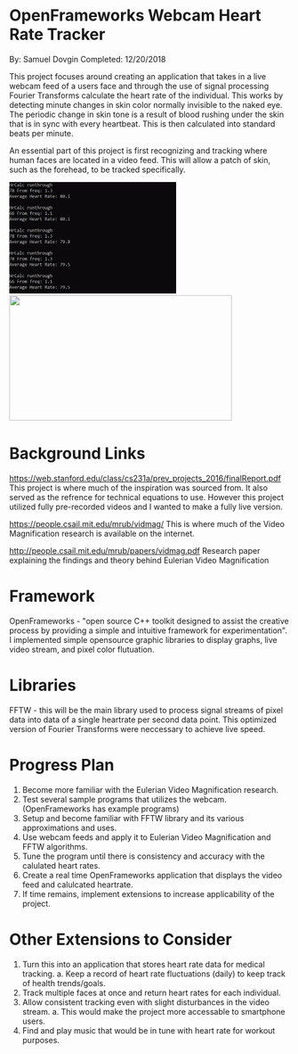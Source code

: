 # OpenFrameworks Webcam Heart Rate Tracker 
By: Samuel Dovgin
Completed: 12/20/2018

This project focuses around creating an application that takes in a live webcam feed of a users face
and through the use of signal processing Fourier Transforms calculate the heart rate of the individual.
This works by detecting minute changes in skin color normally invisible to the naked eye.
The periodic change in skin tone is a result of blood rushing under the skin that is in sync with every 
heartbeat. This is then calculated into standard beats per minute.

An essential part of this project is first recognizing and tracking where human faces are located in a 
video feed. This will allow a patch of skin, such as the forehead, to be tracked specifically.

<img src="https://github.com/SamuelDovgin/Webcam-Heart-Rate-Detector/blob/master/gifs/ezgif.com-video-to-gif%20(1).gif" width="300" height="200" />
<img src="https://github.com/SamuelDovgin/Webcam-Heart-Rate-Detector/blob/master/gifs/ezgif.com-video-to-gif.gif" width="400" height="225" />

# Background Links
https://web.stanford.edu/class/cs231a/prev_projects_2016/finalReport.pdf
This project is where much of the inspiration was sourced from. It also served as the refrence for
technical equations to use. However this project utilized fully pre-recorded videos and I wanted to 
make a fully live version.

https://people.csail.mit.edu/mrub/vidmag/
This is where much of the Video Magnification research is available on the internet.

http://people.csail.mit.edu/mrub/papers/vidmag.pdf
Research paper explaining the findings and theory behind Eulerian Video Magnification

# Framework
OpenFrameworks - "open source C++ toolkit designed to assist the creative process by providing 
a simple and intuitive framework for experimentation". I implemented simple opensource graphic libraries
to display graphs, live video stream, and pixel color flutuation.

# Libraries
FFTW - this will be the main library used to process signal streams of pixel data into data of a
single heartrate per second data point. This optimized version of Fourier Transforms were neccessary
to achieve live speed.

# Progress Plan
1. Become more familiar with the Eulerian Video Magnification research.
2. Test several sample programs that utilizes the webcam. (OpenFrameworks has example programs)
3. Setup and become familiar with FFTW library and its various approximations and uses.
4. Use webcam feeds and apply it to Eulerian Video Magnification and FFTW algorithms.
5. Tune the program until there is consistency and accuracy with the calulated heart rates.
6. Create a real time OpenFrameworks application that displays the video feed and calulcated
   heartrate.
7. If time remains, implement extensions to increase applicability of the project.

# Other Extensions to Consider
1. Turn this into an application that stores heart rate data for medical tracking.
	a. Keep a record of heart rate fluctuations (daily) to keep track of health trends/goals.
2. Track multiple faces at once and return heart rates for each individual.
3. Allow consistent tracking even with slight disturbances in the video stream.
	a. This would make the project more accessable to smartphone users.
4. Find and play music that would be in tune with heart rate for workout purposes.
